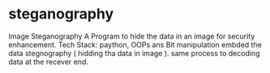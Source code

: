 # steganography
Image Steganography A Program to hide the data in an image for security enhancement. Tech Stack: paython, OOPs ans Bit manipulation
embded the data stegnography ( hidding tha data in image ).
same process to decoding data at the recever  end.
